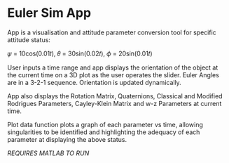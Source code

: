 # Euler Sim App

App is a visualisation and attitude parameter conversion tool for specific attitude status:

𝜓 = 10cos(0.01𝑡), 𝜃 = 30sin(0.02𝑡), 𝜙 = 20sin(0.01𝑡)

User inputs a time range and app displays the orientation of the object at the current time on a 3D
plot as the user operates the slider. Euler Angles are in a 3-2-1 sequence. Orientation is updated
dynamically.

App also displays the Rotation Matrix, Quaternions, Classical and Modified Rodrigues Parameters,
Cayley-Klein Matrix and w-z Parameters at current time.

Plot data function plots a graph of each parameter vs time, allowing singularities to be identified
and highlighting the adequacy of each parameter at displaying the above status.


*REQUIRES MATLAB TO RUN*